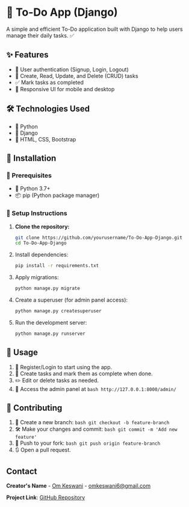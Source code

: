 # 📌 To-Do App (Django)

A simple and efficient To-Do application built with Django to help users manage their daily tasks. ✅

## ✨ Features
- 🔐 User authentication (Signup, Login, Logout)
- 📝 Create, Read, Update, and Delete (CRUD) tasks
- ✅ Mark tasks as completed
- 📱 Responsive UI for mobile and desktop

## 🛠 Technologies Used
- 🐍 Python
- 🎯 Django
- 🎨 HTML, CSS, Bootstrap

## 🚀 Installation

### 📌 Prerequisites
- 🐍 Python 3.7+
- 📦 pip (Python package manager)

### 🔧 Setup Instructions

1. **Clone the repository:**
   ```bash
   git clone https://github.com/yourusername/To-Do-App-Django.git
   cd To-Do-App-Django

2. Install dependencies:  
   ```bash  
   pip install -r requirements.txt  
   ```
3. Apply migrations:  
   ```bash  
   python manage.py migrate  
   ```
4. Create a superuser (for admin panel access):  
   ```bash  
   python manage.py createsuperuser 
   ```
5. Run the development server:  
   ```bash  
   python manage.py runserver  
   ```

## 🎯 Usage  
1. 🔑 Register/Login to start using the app.
2. 📝 Create tasks and mark them as complete when done.  
3. ✏️ Edit or delete tasks as needed.
4. 🔧 Access the admin panel at ``` bash http://127.0.0.1:8000/admin/ ```

## 🤝 Contributing 
1. 🌱 Create a new branch: ``` bash git checkout -b feature-branch ```    
2. 🛠 Make your changes and commit: ``` bash git commit -m 'Add new feature' ``` 
3. 🚀 Push to your fork: ``` bash git push origin feature-branch ```
4. 🔃 Open a pull request.   

## Contact  
**Creator's Name** - [Om Keswani](https://www.linkedin.com/in/Omkeswani27/) - omkeswani6@gmail.com  

**Project Link**: [GitHub Repository](https://github.com/Omkeswani27/To-Do-App-Django)
